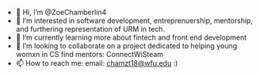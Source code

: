 - 👋 Hi, I’m @ZoeChamberlin4
- 👀 I’m interested in software development, entreprenuership, mentorship, and furthering representation of URM in tech.
- 🌱 I’m currently learning more about fintech and front end development
- 💞️ I’m looking to collaborate on a project dedicated to helping young womxn in CS find mentors: ConnectWiSteam
- 📫 How to reach me: email: chamzt18@wfu.edu :)

<!---
ZoeChamberlin4/ZoeChamberlin4 is a ✨ special ✨ repository because its `README.md` (this file) appears on your GitHub profile.
You can click the Preview link to take a look at your changes.
--->
